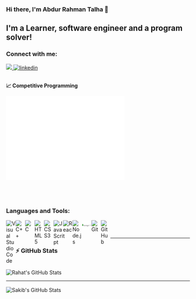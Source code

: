 ### Hi there, I'm Abdur Rahman Talha 👋

## I'm a Learner, software engineer and a program solver!

### Connect with me:

<a href="https://www.facebook.com/profile.php?id=100089366829069">
    <img src="https://ibb.co/pbdVVnL" width="30px"/>
</a>

<a href="https://www.linkedin.com/in/abtalha/">
    <img width="30px" src="https://ibb.co/rbsrmGc" alt="linkedin"/>
</a>
<br />
<br />

<b>&#128200; Competitive Programming</b>
<br />
<p float="left">
    <img height="230px" src="https://raw.githubusercontent.com/AbdurrahmanTalha/cf-stats/main/output/light_card.svg?token=GHSAT0AAAAAAB42VQPRRYKGY7RM34JYQO4OY57OW5Q" alt="Statistics"/>
</p>
<br/>
<br/>

### Languages and Tools:

<img align="left" alt="Visual Studio Code" width="26px" src="https://ibb.co/VSR4Dng" />
<img align="left" alt="C++" width="26px" src="https://ibb.co/3Csk6Md" />
<img align="left" alt="C" width="26px" src="https://ibb.co/RvMsHZy" />
<img align="left" alt="HTML5" width="26px" src="https://ibb.co/BrKKFg0" />
<img align="left" alt="CSS3" width="26px" src="https://ibb.co/jWwW94m" />
<img align="left" alt="JavaScript" width="26px" src="https://ibb.co/5YsjyNq" />
<img align="left" alt="React" width="26px" src="https://ibb.co/MMTTBgq" />
<img align="left" alt="Node.js" width="26px" src="https://ibb.co/JQ3mBnv" />
<img align="left" alt="MongoDB" width="26px" src="https://raw.githubusercontent.com/github/explore/80688e429a7d4ef2fca1e82350fe8e3517d3494d/topics/mongodb/mongodb.png" />
<img align="left" alt="Git" width="26px" src="https://ibb.co/FxrXF4s" />
<img align="left" alt="GitHub" width="26px" src="https://ibb.co/MCkhFKB" />


<br />
<br />

---
  ### :zap: GitHub Stats
  <br/>
  <img align="center" alt="Rahat's GitHub Stats" src="https://github-readme-stats.vercel.app/api?username=rahat-khan-pathan&show_icons=true&theme=tokyonight" />
<br />

---
  
  <img align="center"  alt="Sakib's GitHub Stats" src="https://github-readme-stats.vercel.app/api/top-langs/?username=rahat-khan-pathan&show_icons=true" />
